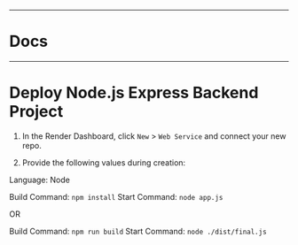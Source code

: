 
-------------------------------------------------------

# Docs



-------------------------------------------------------

# Deploy Node.js Express Backend Project

1. In the Render Dashboard, click `New` > `Web Service` and connect your new repo.

2. Provide the following values during creation:

Language: Node

Build Command: `npm install`
Start Command: `node app.js`

OR

Build Command: `npm run build`
Start Command: `node ./dist/final.js`
